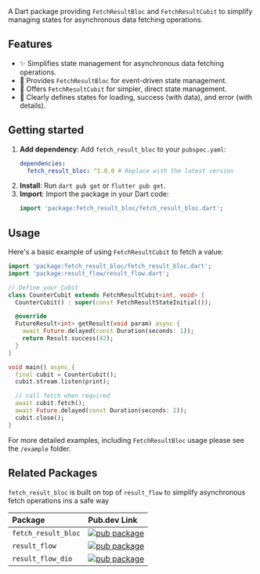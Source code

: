 A Dart package providing `FetchResultBloc` and `FetchResultCubit` to simplify
managing states for asynchronous data fetching operations.

## Features

- ✨ Simplifies state management for asynchronous data fetching operations.
- 🧱 Provides `FetchResultBloc` for event-driven state management.
- 🧊 Offers `FetchResultCubit` for simpler, direct state management.
- 🚦 Clearly defines states for loading, success (with data), and error (with details).

## Getting started

1. **Add dependency**: Add `fetch_result_bloc` to your `pubspec.yaml`:
   ```yaml
   dependencies:
     fetch_result_bloc: ^1.0.0 # Replace with the latest version
   ```
2. **Install**: Run `dart pub get` or `flutter pub get`.
3. **Import**: Import the package in your Dart code:
   ```dart
   import 'package:fetch_result_bloc/fetch_result_bloc.dart';
   ```

## Usage

Here's a basic example of using `FetchResultCubit` to fetch a value:

```dart
import 'package:fetch_result_bloc/fetch_result_bloc.dart';
import 'package:result_flow/result_flow.dart';

// Define your Cubit
class CounterCubit extends FetchResultCubit<int, void> {
  CounterCubit() : super(const FetchResultStateInitial());

  @override
  FutureResult<int> getResult(void param) async {
    await Future.delayed(const Duration(seconds: 1));
    return Result.success(42);
  }
}

void main() async {
  final cubit = CounterCubit();
  cubit.stream.listen(print);

  // call fetch when required
  await cubit.fetch();
  await Future.delayed(const Duration(seconds: 2));
  cubit.close();
}
```

For more detailed examples, including `FetchResultBloc` usage please see the `/example` folder.

## Related Packages

`fetch_result_bloc` is built on top of `result_flow` to simplify asynchronous fetch operations ins a safe way

| Package             | Pub.dev Link                                                                                                     |
| :------------------ | :--------------------------------------------------------------------------------------------------------------- |
| `fetch_result_bloc` | [![pub package](https://img.shields.io/pub/v/fetch_result_bloc.svg)](https://pub.dev/packages/fetch_result_bloc) |
| `result_flow`       | [![pub package](https://img.shields.io/pub/v/result_flow.svg)](https://pub.dev/packages/result_flow)             |
| `result_flow_dio`   | [![pub package](https://img.shields.io/pub/v/result_flow_dio.svg)](https://pub.dev/packages/result_flow_dio)     |
